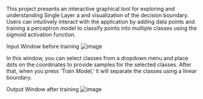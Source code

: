 This project presents an interactive graphical tool for exploring and understanding Single Layer a and visualization of the decision boundary. 
Users can intuitively interact with the application by adding data points and training a perceptron model to classify points into multiple classes using the sigmoid activation function.

Input Window before training 
![image](https://github.com/user-attachments/assets/4df8d2ce-178d-4782-b65b-8ecc0c744308)

 In this window, you can select classes from a dropdown menu and place dots on the coordinates to provide samples for the selected classes. After that, when you press 'Train Model,' it will separate the classes using a linear boundary.

Output Window after training 
![image](https://github.com/user-attachments/assets/0ddf710a-9d1c-46ea-9f45-65ae53d627da)


